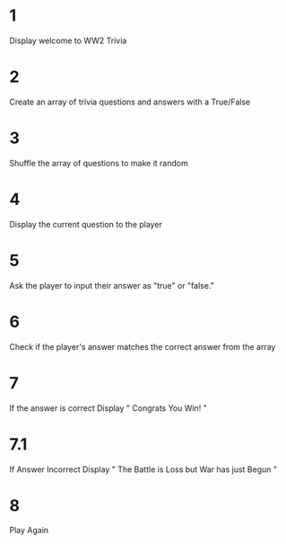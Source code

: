 # 1
Display welcome to WW2 Trivia
# 2
Create an array of trivia questions and answers with a True/False 
# 3
Shuffle the array of questions to make it random
# 4
Display the current question to the player
# 5
Ask the player to input their answer as "true" or "false."
# 6
Check if the player's answer matches the correct answer from the array
# 7
If the answer is correct Display " Congrats You Win! "
# 7.1
If Answer Incorrect Display " The Battle is Loss but War has just Begun "
# 8 
Play Again